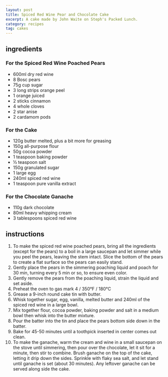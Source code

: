 ```yaml
---
layout: post
title: Spiced Red Wine Pear and Chocolate Cake
excerpt: A cake made by John Waite on Steph's Packed Lunch.
category: recipes
tag: cakes
---
```


## ingredients

### For the Spiced Red Wine Poached Pears

* 600ml dry red wine
* 8 Bosc pears
* 75g cup sugar
* 3 long strips orange peel
* 1 orange juiced
* 2 sticks cinnamon
* 4 whole cloves
* 2 star anise
* 2 cardamom pods

### For the Cake

* 120g butter melted, plus a bit more for greasing
* 150g all-purpose flour
* 50g cocoa powder
* 1 teaspoon baking powder
* &frac12; teaspoon salt
* 150g granulated sugar
* 1 large egg
* 240ml spiced red wine
* 1 teaspoon pure vanilla extract

### For the Chocolate Ganache

* 110g dark chocolate
* 80ml heavy whipping cream
* 3 tablespoons spiced red wine

## instructions

1. To make the spiced red wine poached pears, bring all the ingredients (except for the pears) to a boil in a large saucepan and let simmer while you peel the pears, leaving the stem intact. Slice the bottom of the pears to create a flat surface so the pears can easily stand.
2. Gently place the pears in the simmering poaching liquid and poach for 30 min, turning every 5 min or so, to ensure even color. 
3. Gently remove the pears from the poaching liquid, strain the liquid and set aside.
4. Preheat the oven to gas mark 4 / 350&deg;F / 180&deg;C
5. Grease a 9-inch round cake tin with butter.
6. Whisk together sugar, egg, vanilla, melted butter and 240ml of the spiced red wine in a large bowl.
7. Mix together flour, cocoa powder, baking powder and salt in a medium bowl then whisk into the butter mixture.
8. Pour the batter into the tin and place the pears bottom side down in the batter.
9. Bake for 45-50 minutes until a toothpick inserted in center comes out clean.
10. To make the ganache, warm the cream and wine in a small saucepan on the stove until simmering, then pour over the chocolate, let it sit for a minute, then stir to combine. Brush ganache on the top of the cake, letting it drip down the sides. Sprinkle with flaky sea salt, and let stand until ganache is set (about 30 minutes). Any leftover ganache can be served along side the cake.
